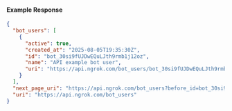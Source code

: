 <!-- Code generated for API Clients. DO NOT EDIT. -->

#### Example Response

```json
{
  "bot_users": [
    {
      "active": true,
      "created_at": "2025-08-05T19:35:30Z",
      "id": "bot_30si9fUJDwEQuLJth9rmb1j12oz",
      "name": "API example bot user",
      "uri": "https://api.ngrok.com/bot_users/bot_30si9fUJDwEQuLJth9rmb1j12oz"
    }
  ],
  "next_page_uri": "https://api.ngrok.com/bot_users?before_id=bot_30si9fUJDwEQuLJth9rmb1j12oz&limit=1",
  "uri": "https://api.ngrok.com/bot_users"
}
```
